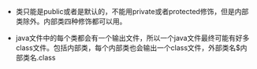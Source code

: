 - 类只能是public或者是默认的，不能用private或者protected修饰，但是内部类除外。内部类四种修饰都可以用。

- java文件中的每个类都会有一个输出文件，所以一个java文件最终可能有好多class文件。包括内部类，每个内部类也会输出一个class文件，外部类名$内部类名.class